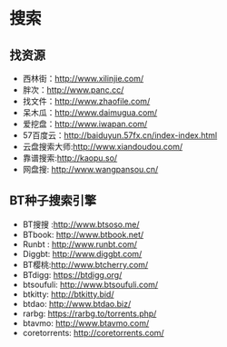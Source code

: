 # 搜索

## 找资源
+ 西林街：http://www.xilinjie.com/
+ 胖次：http://www.panc.cc/
+ 找文件：http://www.zhaofile.com/
+ 呆木瓜：http://www.daimugua.com/
+ 爱挖盘：http://www.iwapan.com/
+ 57百度云：http://baiduyun.57fx.cn/index-index.html
+ 云盘搜索大师:http://www.xiandoudou.com/
+ 靠谱搜索:http://kaopu.so/
+ 网盘搜: http://www.wangpansou.cn/

## BT种子搜索引擎
+ BT搜搜  :http://www.btsoso.me/
+ BTbook:  http://www.btbook.net/
+ Runbt : http://www.runbt.com/
+ Diggbt:  http://www.diggbt.com/
+ BT樱桃:http://www.btcherry.com/
+ BTdigg:  https://btdigg.org/
+ btsoufuli:  http://www.btsoufuli.com/
+ btkitty:  http://btkitty.bid/
+ btdao:  http://www.btdao.biz/
+ rarbg:  https://rarbg.to/torrents.php/
+ btavmo:  http://www.btavmo.com/
+ coretorrents:  http://coretorrents.com/
